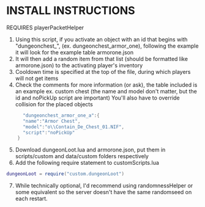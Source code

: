 # INSTALL INSTRUCTIONS
REQUIRES playerPacketHelper
1. Using this script, if you activate an object with an id that begins with "dungeonchest_", (ex. dungeonchest_armor_one), following the example it will look for the example table armorone.json
2. It will then add a random item from that list (should be formatted like armorone.json) to the activating player's inventory
3. Cooldown time is specified at the top of the file, during which players will not get items
4. Check the comments for more information (or ask), the table included is an example ex. custom chest (the name and model don't matter, but the id and noPickUp script are important) You'll also have to override collision for the placed objects
```lua
      "dungeonchest_armor_one_a":{
      "name":"Armor Chest",
      "model":"o\\Contain_De_Chest_01.NIF",
      "script":"noPickUp"
    }
```
5. Download dungeonLoot.lua and armorone.json, put them in scripts/custom and data/custom folders respectively
6. Add the following require statement to customScripts.lua
```lua
dungeonLoot = require("custom.dungeonLoot")
```
7. While technically optional, I'd recommend using randomnessHelper or some equivalent so the server doesn't have the same randomseed on each restart.